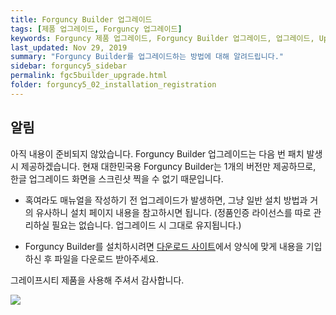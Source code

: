 ```yaml
---
title: Forguncy Builder 업그레이드
tags: [제품 업그레이드, Forguncy 업그레이드]
keywords: Forguncy 제품 업그레이드, Forguncy Builder 업그레이드, 업그레이드, Upgrade
last_updated: Nov 29, 2019
summary: "Forguncy Builder를 업그레이드하는 방법에 대해 알려드립니다."
sidebar: forguncy5_sidebar
permalink: fgc5builder_upgrade.html
folder: forguncy5_02_installation_registration
---
```


## 알림

아직 내용이 준비되지 않았습니다. Forguncy Builder 업그레이드는 다음 번 패치 발생 시 제공하겠습니다. 현재 대한민국용 Forguncy Builder는 1개의 버전만 제공하므로, 한글 업그레이드 화면을 스크린샷 찍을 수 없기 때문입니다. 

* 혹여라도 매뉴얼을 작성하기 전 업그레이드가 발생하면, 그냥 일반 설치 방법과 거의 유사하니 설치 페이지 내용을 참고하시면 됩니다. (정품인증 라이선스를 따로 관리하실 필요는 없습니다. 업그레이드 시 그대로 유지됩니다.)

* Forguncy Builder를 설치하시려면 [다운로드 사이트](https://www.grapecity.co.kr/download/forguncy)에서 양식에 맞게 내용을 기입하신 후 파일을 다운로드 받아주세요.

그레이프시티 제품을 사용해 주셔서 감사합니다.

![]({{site.url}}/images/forguncy5/모바일1.png)
<br /><br />
